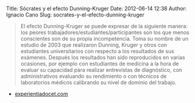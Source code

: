 Title: Sócrates y el efecto Dunning-Kruger
Date: 2012-06-14 12:38
Author: Ignacio Cano
Slug: socrates-y-el-efecto-dunning-kruger

> El efecto Dunning-Kruger se puede expresar de la siguiente manera: los
> peores trabajadores/estudiantes/participantes son los que menos
> conscientes son de su propia incompetencia. Toma su nombre de un
> estudio de 2003 que realizaron Dunning, Kruger y otros con estudiantes
> universitarios con respecto a los resultados de sus exámenes. Después
> los resultados han sido reproducidos en varias ocasiones, por ejemplo
> con estudiantes de medicina a la hora de evaluar su capacidad para
> realizar entrevistas de diagnóstico, con administrativos evaluando su
> rendimiento o con técnicos de laboratorios médicos calibrando su nivel
> de dominio del trabajo.

- [experientiadocet.com][]

  [experientiadocet.com]: http://www.experientiadocet.com/2012/06/socrates-y-el-efecto-dunning-kruger-con.html
    "Sócrates y el efecto Dunning-Kruger"
